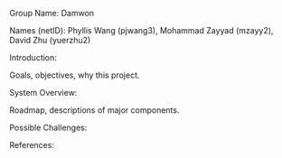 Group Name: Damwon

Names (netID): 
Phyllis Wang (pjwang3), 
Mohammad Zayyad (mzayy2), 
David Zhu (yuerzhu2)

Introduction:

Goals, objectives, why this project.

System Overview:

Roadmap, descriptions of major components.

Possible Challenges:

References: 
